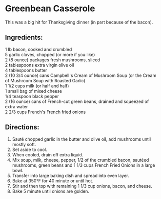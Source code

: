 # Greenbean Casserole
This was a big hit for Thanksgiving dinner (in part because of the bacon).

## Ingredients:
1 lb bacon, cooked and crumbled  
5 garlic cloves, chopped (or more if you like)  
2 (8 ounce) packages fresh mushrooms, sliced  
2 tablespoons extra virgin olive oil  
4 tablespoons butter  
2 (10 3/4 ounce) cans Campbell's Cream of Mushroom Soup (or the Cream of Mushroom Soup with Roasted Garlic)  
1 1/2 cups milk (or half and half)  
1 small bag of mixed cheese  
1/4 teaspoon black pepper  
2 (16 ounce) cans of French-cut green beans, drained and squeezed of extra water  
2 2/3 cups French's French fried onions  

## Directions:
1. Sauté chopped garlic in the butter and olive oil, add mushrooms until mostly soft.
1. Set aside to cool.
1. When cooled, drain off extra liquid.
1. Mix soup, milk, cheese, pepper, 1/2 of the crumbled bacon, sautéed mushrooms, green beans and 1 1/3 cups French Fried Onions in a large bowl.
1. Transfer into large baking dish and spread into even layer.
1. Bake at 350°F for 40 minute or until hot.
1. Stir and then top with remaining 1 1/3 cup onions, bacon, and cheese.
1. Bake 5 minute until onions are golden.
